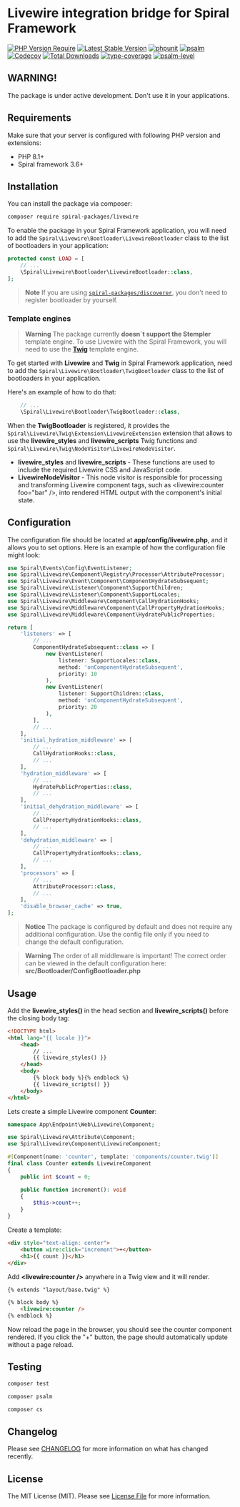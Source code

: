 # Livewire integration bridge for Spiral Framework

[![PHP Version Require](https://poser.pugx.org/spiral-packages/livewire/require/php)](https://packagist.org/packages/spiral-packages/livewire)
[![Latest Stable Version](https://poser.pugx.org/spiral-packages/livewire/v/stable)](https://packagist.org/packages/spiral-packages/livewire)
[![phpunit](https://github.com/spiral-packages/livewire/actions/workflows/phpunit.yml/badge.svg)](https://github.com/spiral-packages/livewire/actions)
[![psalm](https://github.com/spiral-packages/livewire/actions/workflows/psalm.yml/badge.svg)](https://github.com/spiral-packages/livewire/actions)
[![Codecov](https://codecov.io/gh/spiral-packages/livewire/branch/master/graph/badge.svg)](https://codecov.io/gh/spiral-packages/livewire)
[![Total Downloads](https://poser.pugx.org/spiral-packages/livewire/downloads)](https://packagist.org/packages/spiral-packages/livewire)
[![type-coverage](https://shepherd.dev/github/spiral-packages/livewire/coverage.svg)](https://shepherd.dev/github/spiral-packages/livewire)
[![psalm-level](https://shepherd.dev/github/spiral-packages/livewire/level.svg)](https://shepherd.dev/github/spiral-packages/livewire)

## WARNING!

The package is under active development. Don't use it in your applications.

## Requirements

Make sure that your server is configured with following PHP version and extensions:

- PHP 8.1+
- Spiral framework 3.6+

## Installation

You can install the package via composer:

```bash
composer require spiral-packages/livewire
```

To enable the package in your Spiral Framework application, you will need to add
the `Spiral\Livewire\Bootloader\LivewireBootloader` class to the list of bootloaders in your application:

```php
protected const LOAD = [
    // ...
    \Spiral\Livewire\Bootloader\LivewireBootloader::class,
];
```

> **Note**
> If you are using [`spiral-packages/discoverer`](https://github.com/spiral-packages/discoverer),
> you don't need to register bootloader by yourself.


### Template engines

> **Warning**
> The package currently **doesn`t support the Stempler** template engine.
> To use Livewire with the Spiral Framework, you will need to use the [**Twig**](https://github.com/spiral/twig-bridge) template engine.

To get started with **Livewire** and **Twig** in Spiral Framework application, need to add the
`Spiral\Livewire\Bootloader\TwigBootloader` class to the list of bootloaders in your application.

Here's an example of how to do that:

```php
    // ...
    \Spiral\Livewire\Bootloader\TwigBootloader::class,
```

When the **TwigBootloader** is registered, it provides the `Spiral\Livewire\Twig\Extension\LivewireExtension` extension
that allows to use the **livewire_styles** and **livewire_scripts** Twig functions and
`Spiral\Livewire\Twig\NodeVisitor\LivewireNodeVisitor`.
- **livewire_styles** and **livewire_scripts** - These functions are used to include the required Livewire CSS and JavaScript code.
- **LivewireNodeVisitor** - This node visitor is responsible for processing and transforming Livewire
  component tags, such as <livewire:counter foo="bar" />, into rendered HTML output with the component's initial state.

## Configuration

The configuration file should be located at **app/config/livewire.php**, and it allows you to set options.
Here is an example of how the configuration file might look:

```php
use Spiral\Events\Config\EventListener;
use Spiral\Livewire\Component\Registry\Processor\AttributeProcessor;
use Spiral\Livewire\Event\Component\ComponentHydrateSubsequent;
use Spiral\Livewire\Listener\Component\SupportChildren;
use Spiral\Livewire\Listener\Component\SupportLocales;
use Spiral\Livewire\Middleware\Component\CallHydrationHooks;
use Spiral\Livewire\Middleware\Component\CallPropertyHydrationHooks;
use Spiral\Livewire\Middleware\Component\HydratePublicProperties;

return [
    'listeners' => [
        // ...
        ComponentHydrateSubsequent::class => [
            new EventListener(
                listener: SupportLocales::class,
                method: 'onComponentHydrateSubsequent',
                priority: 10
            ),
            new EventListener(
                listener: SupportChildren::class,
                method: 'onComponentHydrateSubsequent',
                priority: 20
            ),
        ],
        // ...
    ],
    'initial_hydration_middleware' => [
        // ...
        CallHydrationHooks::class,
        // ...
    ],
    'hydration_middleware' => [
        // ...
        HydratePublicProperties::class,
        // ...
    ],
    'initial_dehydration_middleware' => [
        // ...
        CallPropertyHydrationHooks::class,
        // ...
    ],
    'dehydration_middleware' => [
        // ...
        CallPropertyHydrationHooks::class,
        // ...
    ],
    'processors' => [
        // ...
        AttributeProcessor::class,
        // ...
    ],
    'disable_browser_cache' => true,
];
```

> **Notice**
> The package is configured by default and does not require any additional configuration.
> Use the config file only if you need to change the default configuration.

> **Warning**
> The order of all middleware is important! The correct order can be viewed in the default configuration here:
> **src/Bootloader/ConfigBootloader.php**

## Usage

Add the **livewire_styles()** in the head section and **livewire_scripts()** before the closing body tag:

```html
<!DOCTYPE html>
<html lang="{{ locale }}">
    <head>
        // ...
        {{ livewire_styles() }}
    </head>
    <body>
        {% block body %}{% endblock %}
        {{ livewire_scripts() }}
    </body>
</html>
```

Lets create a simple Livewire component **Counter**:

```php
namespace App\Endpoint\Web\Livewire\Component;

use Spiral\Livewire\Attribute\Component;
use Spiral\Livewire\Component\LivewireComponent;

#[Component(name: 'counter', template: 'components/counter.twig')]
final class Counter extends LivewireComponent
{
    public int $count = 0;

    public function increment(): void
    {
        $this->count++;
    }
}
```

Create a template:

```html
<div style="text-align: center">
    <button wire:click="increment">+</button>
    <h1>{{ count }}</h1>
</div>
```

Add **<livewire:counter />** anywhere in a Twig view and it will render.

```html
{% extends "layout/base.twig" %}

{% block body %}
    <livewire:counter />
{% endblock %}
```

Now reload the page in the browser, you should see the counter component rendered.
If you click the "+" button, the page should automatically update without a page reload.

## Testing

```bash
composer test
```

```bash
composer psalm
```

```bash
composer cs
```

## Changelog

Please see [CHANGELOG](CHANGELOG.md) for more information on what has changed recently.

## License

The MIT License (MIT). Please see [License File](LICENSE) for more information.

